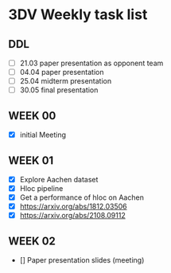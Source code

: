 # 3DV Weekly task list

## DDL
- [ ] 21.03 paper presentation as opponent team
- [ ] 04.04 paper presentation
- [ ] 25.04 midterm presentation
- [ ] 30.05 final presentation

## WEEK 00
- [x] initial Meeting

## WEEK 01
- [x] Explore Aachen dataset
- [x] Hloc pipeline
- [x] Get a performance of hloc on Aachen
- [x] https://arxiv.org/abs/1812.03506
- [x] https://arxiv.org/abs/2108.09112

## WEEK 02
- [] Paper presentation slides (meeting)
